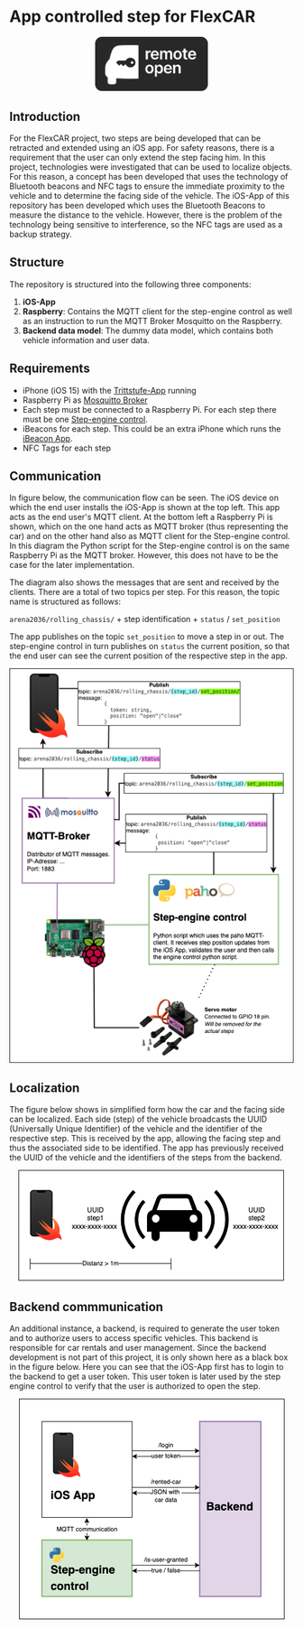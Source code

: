 # App controlled step for FlexCAR

<center><img src="./0_assets/logo.png" width=200></center>

## Introduction
For the FlexCAR project, two steps are being developed that can be retracted and extended using an iOS app. For safety reasons, there is a requirement that the user can only extend the step facing him. In this project, technologies were investigated that can be used to localize objects. For this reason, a concept has been developed that uses the technology of Bluetooth beacons and NFC tags to ensure the immediate proximity to the vehicle and to determine the facing side of the vehicle. The iOS-App of this repository has been developed which uses the Bluetooth Beacons to measure the distance to the vehicle. However, there is the problem of the technology being sensitive to interference, so the NFC tags are used as a backup strategy.  

## Structure
The repository is structured into the following three components:
1. **iOS-App**
2. **Raspberry**: Contains the MQTT client for the step-engine control as well as an instruction to run the MQTT Broker Mosquitto on the Raspberry.
3. **Backend data model**: The dummy data model, which contains both vehicle information and user data. 


## Requirements
- iPhone (iOS 15) with the [Trittstufe-App](https://gitlab.mi.hdm-stuttgart.de/ns162/trittstufe/-/tree/main/1_iOS/Trittstufe) running
- Raspberry Pi as [Mosquitto Broker](https://gitlab.mi.hdm-stuttgart.de/ns162/trittstufe/-/tree/main/2_Raspberry)
- Each step must be connected to a Raspberry Pi. For each step there must be one [Step-engine control](https://gitlab.mi.hdm-stuttgart.de/ns162/trittstufe/-/tree/main/2_Raspberry/StepEngineControl).
- iBeacons for each step. This could be an extra iPhone which runs the [iBeacon App](https://gitlab.mi.hdm-stuttgart.de/ns162/trittstufe/-/tree/main/1_iOS/iBeacon).
- NFC Tags for each step

## Communication
In figure below, the communication flow can be seen. The iOS device on which the end user installs the iOS-App is shown at the top left. This app acts as the end user's MQTT client. At the bottom left a Raspberry Pi is shown, which on the one hand acts as MQTT broker (thus representing the car) and on the other hand also as MQTT client for the Step-engine control. In this diagram the Python script for the Step-engine control is on the same Raspberry Pi as the MQTT broker. However, this does not have to be the case for the later implementation.

The diagram also shows the messages that are sent and received by the clients. There are a total of two topics per step. For this reason, the topic name is structured as follows: 

`arena2036/rolling_chassis/` + step identification + `status` / `set_position`

The app publishes on the topic `set_position` to move a step in or out. The step-engine control in turn publishes on `status` the current position, so that the end user can see the current position of the respective step in the app. 

<center><img src="./0_assets/mqtt-communication.png"></center>


## Localization
The figure below shows in simplified form how the car and the facing side can be localized. Each side (step) of the vehicle broadcasts the UUID (Universally Unique Identifier) of the vehicle and the identifier of the respective step. This is received by the app, allowing the facing step and thus the associated side to be identified. The app has previously received the UUID of the vehicle and the identifiers of the steps from the backend.  
<center><img src="./0_assets/localization.png"></center>

## Backend commmunication
An additional instance, a backend, is required to generate the user token and to authorize users to access specific vehicles. This backend is responsible for car rentals and user management. Since the backend development is not part of this project, it is only shown here as a black box in the figure below. Here you can see that the iOS-App first has to login to the backend to get a user token. This user token is later used by the step engine control to verify that the user is authorized to open the step. 
<center><img src="./0_assets/backend-communication.png"></center>
